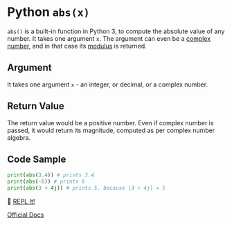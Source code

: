 # Python `abs(x)`

`abs()` is a built-in function in Python 3, to compute the absolute value of any number. It takes one argument `x`. The argument can even be a [complex number](https://docs.python.org/3.0/library/cmath.html), and in that case its [modulus](http://www.mathcentre.ac.uk/resources/sigma%20complex%20number%20leaflets/sigma-complex9-2009-1.pdf) is returned.

## Argument
It takes one argument `x` - an integer, or decimal, or a complex number.

## Return Value
The return value would be a positive number. Even if complex number is passed, it would return its magnitude, computed as per complex number algebra.

## Code Sample

```python
print(abs(3.4)) # prints 3.4
print(abs(-6)) # prints 6
print(abs(3 + 4j)) # prints 5, because |3 + 4j| = 5
```
:rocket: [REPL It!](https://repl.it/CL8k/0)

[Official Docs](https://docs.python.org/3/library/functions.html#abs)
